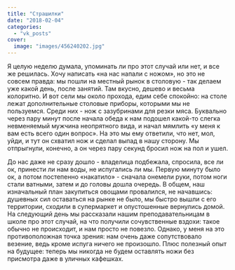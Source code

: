 ```yaml
---
title: "Страшилки"
date: "2018-02-04"
categories: 
  - "vk_posts"
cover:
  image: "images/456240202.jpg"
---
```


Я целую неделю думала, упоминать ли про этот случай или нет, и все же решилась. Хочу написать «на нас напали с ножом», но это не совсем правда: мы пошли на местный рынок в столовую - так делаем уже какой день, после занятий. Там вкусно, дешево и весьма колоритно. И вот сели мы около прохода, едим себе спокойно: на столе лежат дополнительные столовые приборы, которыми мы не пользуемся. Среди них - нож с зазубринами для резки мяса. Буквально через пару минут после начала обеда к нам подошел какой-то слегка невменяемый мужчина неопрятного вида, и начал мямлить «у меня к вам есть всего один вопрос». На это мы ему ответили, что нет, мол, уйди, и тут он схватил нож и сделал выпад в нашу сторону. Мы отпрыгнули, конечно, а он через пару секунд бросил нож на пол и ушел.

<!--more-->

До нас даже не сразу дошло - владелица подбежала, спросила, все ли ок, принести ли нам воды, не испугались ли мы. Первую минуту было ок, а потом постепенно «накатило» - сначала онемели руки, потом ноги стали ватными, затем и до головы дошла очередь. В общем, наш изначальный план закупиться овощами провалился, не начавшись: душевных сил оставаться на рынке не было, мы быстро вышли с его территории, сходили в супермаркет и опустошенные вернулись домой. На следующий день мы рассказали нашим преподавательницам в школе про этот случай, на что получили сочувственные вздохи: такое обычно не происходит, и нам просто не повезло. Однако, у меня на это противоположная точка зрения: нам очень даже сопутствовало везение, ведь кроме испуга ничего не произошло. Плюс полезный опыт на будущее: теперь мы никогда не будем оставлять ножи без присмотра даже в уличных кафешках.
